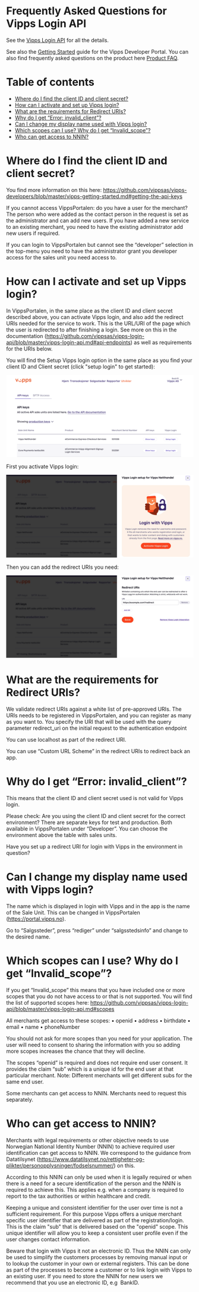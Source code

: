 # Frequently Asked Questions for Vipps Login API

See the [Vipps Login API](https://github.com/vippsas/vipps-login-api/blob/master/vipps-login-api.md) for all the details.

See also the
[Getting Started](https://github.com/vippsas/vipps-developers/blob/master/vipps-getting-started.md)
guide for the Vipps Developer Portal.
You can also find frequently asked questions on the product here [Product FAQ](https://vipps.no/hjelp/vipps/vipps-logg-inn). 

# Table of contents
- [Where do I find the client ID and client secret?](#where-do-i-find-the-client-id-and-client-secret)
- [How can I activate and set up Vipps login?](#how-can-I-activate-and-set-up-Vipps-login)
- [What are the requirements for Redirect URIs?](#what-are-the-requirements-for-redirect-uris)
- [Why do I get “Error: invalid_client”?](#why-do-i-get-error-invalid_client)
- [Can I change my display name used with Vipps login?](#can-i-change-my-display-name-used-with-vipps-login)
- [Which scopes can I use? Why do I get “Invalid_scope”?](#which-scopes-can-i-use-why-do-i-get-invalid_scope)
- [Who can get access to NNIN?](#Who-can-get-access-to-NNIN)


# Where do I find the client ID and client secret?
You find more information on this here: https://github.com/vippsas/vipps-developers/blob/master/vipps-getting-started.md#getting-the-api-keys

If you cannot access VippsPortalen: do you have a user for the merchant? The person who were added as the contact person in the request is set as the administrator and can add new users. If you have added a new service to an existing merchant, you need to have the existing administrator add new users if required.

If you can login to VippsPortalen but cannot see the “developer” selection in the top-menu you need to have the administrator grant you developer access for the sales unit you need access to.

# How can I activate and set up Vipps login?
In VippsPortalen, in the same place as the client ID and client secret described above, you can activate Vipps login, and also add the redirect URIs needed for the service to work. This is the URL/URI of the page which the user is redirected to after finishing a login. See more on this in the documentation (https://github.com/vippsas/vipps-login-api/blob/master/vipps-login-api.md#api-endpoints) as well as requirements for the URIs below.


You will find the Setup Vipps login option in the same place as you find your client ID and Client secret (click "setup login" to get started):

![You will find the Setup Vipps login option in the same place as you find your client ID and Client secret](images/portal_setup_login.png)


First you activate Vipps login:

![First you activate Vipps login](images/portal_setup.jpeg)


Then you can add the redirect URIs you need:

![Then you can add the redirect URIs you need](images/portal_direct_uris.jpeg)


# What are the requirements for Redirect URIs?
We validate redirect URIs against a white list of pre-approved URIs. The URIs needs to be registered in VippsPortalen, and you can register as many as you want to.
You specify the URI that will be used with the query parameter redirect_uri on the initial request to the authentication endpoint

You can use localhost as part of the redirect URI.

You can use “Custom URL Scheme” in the redirect URIs to redirect back an app.

# Why do I get “Error: invalid_client”?
This means that the client ID and client secret used is not valid for Vipps login.
 
Please check: 
Are you using the client ID and client secret for the correct environment? There are separate keys for test and production. Both available in VippsPortalen under “Developer”. You can choose the environment above the table with sales units.

Have you set up a redirect URI for login with Vipps in the environment in question?

# Can I change my display name used with Vipps login? 
The name which is displayed in login with Vipps and in the app is the name of the Sale Unit. This can be changed in VippsPortalen (https://portal.vipps.no).

Go to “Salgssteder”, press “rediger” under “salgsstedsinfo” and change to the desired name.

# Which scopes can I use? Why do I get “Invalid_scope”?
If you get “Invalid_scope” this means that you have included one or more scopes that you do not have access to or that is not supported. You will find the list of supported scopes here:
https://github.com/vippsas/vipps-login-api/blob/master/vipps-login-api.md#scopes 

All merchants get access to these scopes:
•	openid
•	address
•	birthdate
•	email
•	name
•	phoneNumber

You should not ask for more scopes than you need for your application. The user will need to consent to sharing the information with you so adding more scopes increases the chance that they will decline. 

The scopes “openid” is required and does not require end user consent. It provides the claim “sub” which is a unique id for the end user at that particular merchant. Note: Different merchants will get different subs for the same end user.

Some merchants can get access to NNIN. Merchants need to request this separately.

# Who can get access to NNIN?
Merchants with legal requirements or other objective needs to use Norwegian National Identity Number (NNIN) to achieve required user identification can get access to NNIN.  We correspond to the guidance from Datatilsynet (https://www.datatilsynet.no/rettigheter-og-plikter/personopplysninger/fodselsnummer/) on this.

According to this NNIN can only be used when it is legally required or when there is a need for a secure identification of the person and the NNIN is required to achieve this. This applies e.g. when a company is required to report to the tax authorities or within healthcare and credit.

Keeping a unique and consistent identifier for the user over time is not a sufficient requirement. For this purpose Vipps offers a unique merchant specific user identifier that are delivered as part of the registration/login. This is the claim "sub" that is delivered based on the "openid" scope. This unique identifier will allow you to keep a consistent user profile even if the user changes contact information.

Beware that login with Vipps it not an electronic ID. Thus the NNIN can only be used to simplify the customers processes by removing manual input or to lookup the customer in your own or external registers. This can be done as part of the processes to become a customer or to link login with Vipps to an existing user. If you need to store the NNIN for new users we recommend that you use an electronic ID, e.g  BankID.
